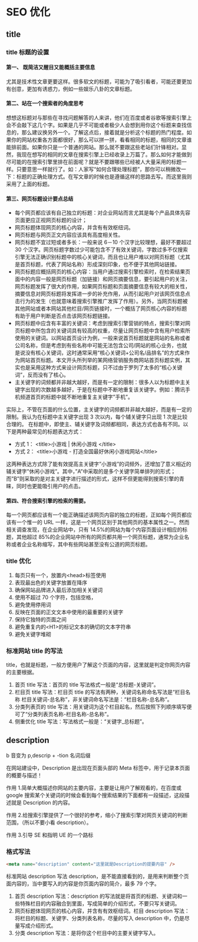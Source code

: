 # SEO 优化

## title

### title 标题的设置

#### 第一、 既简洁又醒目又能概括主要信息

尤其是技术性文章更要这样。很多软文的标题，可能为了吸引看者，可能还要更加有创意，更加有诱惑力，例如一些娱乐八卦的文章标题。

#### 第二、站在一个搜索者的角度思考

想想这标题对与那些在寻找问题解答的人来讲，他们在百度或者谷歌等搜索引擎上会不会敲下这几个字。如果是几乎不可能或者极少人会想到用你这个标题来查找信息的，那么建议换另外一个。了解这点后，接着就是分析这个标题的热门程度。如果你的网站权重各方面都很好，那么可以拼一拼，看看相同的标题，相同的文章谁能排前面。如果你只是一个普通的网站。那么就不要跟这些老站们针锋相对。显然，我现在想写的相同的文章在搜索引擎上已经收录上万篇了。那么如何才能做到尽可能的在搜索引擎里排在前面呢？就是不要跟哪些已经被人大量采用的标题一样。只要意思一样就行了。如：人家写“如何合理处理标题”，那你可以稍微改一下：标题的正确处理方式。在写文章的时候也是遵循这样的思路去写。而这里我则采用了上面的标题。

#### 第三、网页标题设计要点总结

- 每个网页都应该有自己独立的标题：对企业网站而言尤其是每个产品具体先容页面更应正视网页标题的设计；
- 网页标题体现网页的核心内容，并含有有效枢纽词。
- 网页标题与网页正文内容应该具有高度相关性。
- 网页标题不宜过短或者多长：一般来说 6－10 个汉字比较理想，最好不要超过 30 个汉字。网页标题字数过少可能包含不了有效关键词，字数过多不仅搜索引擎无法正确识别标题中的核心关键词，而且也让用户难以对网页标题（尤其是首页标题，代表了网站名称）形成深刻印象，也不便于其他网站链接。
- 网页标题应概括网页的核心内容：当用户通过搜索引擎检索时，在检索结果页面中的内容一般是网页标题（加链接）和网页摘要信息，要引起用户的关注，网页标题发挥了很大的作用，如果网页标题和页面摘要信息有较大的相关性，摘要信息对网页标题将发挥进一步的补充作用，从而引起用户对该网页信息点击行为的发生（也就意味着搜索引擎推广发挥了作用）。另外，当网页标题被其他网站或者本网站其他栏目/网页链接时，一个概括了网页核心内容的标题有助于用户判断是否点击该网页标题链接。
- 网页标题中应含有丰富的关键词：考虑到搜索引擎营销的特点，搜索引擎对网页标题中所包含的关键词具有较高的权重，尽量让网页标题中含有用户检索所使用的关键词。以网站首页设计为例，一般来说首页标题就是网站的名称或者公司名称，但是考虑到有些名称中可能无法包含公司/网站的核心业务，也就是说没有核心关键词，这时通常采用“核心关键词+公司名/品排名”的方式来作为网站首页标题。本文开头所列举的某网络营销服务商网站首页标题实例，其实也是采用这种方式来设计网页标题，只不过由于罗列了太多的“核心关键词”，反而没有了核心。
- 主关键字的词频都并非越大越好，而是有一定的限制：很多人以为标题中主关键字出现的次数越多越好，于是在标题中不断地重复该关键字。例如：腾讯手机频道首页的标题中就不断地重复主关键字”手机”。

实际上，不管在页面的什么位置，主关键字的词频都并非越大越好，而是有一定的限制。我认为在标题中主关键字出现 3 次以内，每个辅关键字只出现 1 次是比较合理的。
在标题中，即使主、辅关键字及词频都相同，表达方式也各有不同。以下是两种最常见的标题表达方式：

- 方式 1： \<title\>小游戏 | 休闲小游戏 \</title\>
- 方式 2： \<title\>小游戏 - 打造全国最好休闲小游戏网站\</title\>

这两种表达方式除了能有效提高主关键字”小游戏”的词频外，还增加了意义相近的辅关键字”休闲小游戏”。其中，”A”中采取的是多个关键字简单排列的形式；而”B”则采取的是对主关键字进行描述的形式，这样不但更能得到搜索引擎的青睐，同时也更能吸引用户的点击。

#### 第四、符合搜索引擎的检索的需要。

每一个网页都应该有一个能正确描述该网页内容的独立的标题，正如每个网页都应该有一个惟一的 URL 一样，这是一个网页区别于其他网页的基本属性之一。然而相关调查发现，在企业网站中，只有 14.5%的网站为每个内容页面设计相应的标题，其他超过 85%的企业网站中所有的网页都共用一个网页标题，通常为企业名称或者企业名称缩写，其中有些网站甚至没有公道的网页标题。

### title 优化

1. 每页只有一个，放置内\<head\>标签使用
2. 表现最出色的关键字放置在降序
3. 确保网站品牌进入最后添加相关关键词
4. 使用不超过 70 个字符，包括空格，
5. 避免使用停用词
6. 反映在页面的正文文本中使用的最重要的关键字
7. 保持它独特的页面之间
8. 避免重复内的\<H1\>的标记文本的确切的文本字符串
9. 避免关键字堆砌

### 标准网站 title 的写法

title，也就是标题，一般方便用户了解这个页面的内容，这里就是判定你网页内容的主要根据。

1. 首页 title 写法：首页的 title 写法格式一般是“总标题-关键词”。
2. 栏目页 title 写法：栏目页 title 的写法有两种，关键词名称命名写法是“栏目名称 栏目关键词-总名称”，非关键词命名写法是：“栏目名称-总名称”。
3. 分类列表页的 title 写法：用关键词为这个栏目起名，然后按照下列顺序填写便可了“分类列表页名称-栏目名称-总名称”。
4. 侧重优化 title 写法：写法格式一般是：“关键字\_总标题”。

## description

b 音变为 p,descrip + -tion 名词后缀

在网站建设中，Description 是出现在页面头部的 Meta 标签中，用于记录本页面的概要与描述！

作用 1.简单大概描述你网站的主要内容，主要是让用户了解观看的，在百度或 google 搜索某个关键词的时候会看到每个搜索结果的下面都有一段描述，这段描述就是 Description 的内容。

作用 2.给搜索引擎提供了一个很好的参考，缩小了搜索引擎对网页关键词的判断范围，（所以不要小看 description）。

作用 3.引导 SE 和指明 UE 的一个路标

### 格式写法

```html
<meta name="description" content="这里就是Description的提要内容" />
```

标准网站 description 写法 description，是不能直接看到的，是用来判断整个页面内容的，当中要写入的内容是你页面内容的简介，最多 79 个字。

1. 首页 description 写法：description 的写法就是将首页的标题、关键词和一些特殊栏目的内容融合到里面，写成简单的介绍形式，不要只写关键词。
2. 网页标题体现网页的核心内容，并含有有效枢纽词。栏目 description 写法：将栏目的标题、关键字、分类列表名称，尽量的写入 description 中，仍是尽量写成介绍形式。
3. 分类 description 写法：是将你这个栏目中的主要关键字写入。

